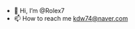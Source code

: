 - 👋 Hi, I’m @Rolex7
- 📫 How to reach me kdw74@naver.com

<!---
Rolex7/Rolex7 is a ✨ special ✨ repository because its `README.md` (this file) appears on your GitHub profile.
You can click the Preview link to take a look at your changes.
--->
